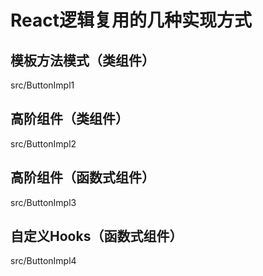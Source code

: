 # React逻辑复用的几种实现方式

## 模板方法模式（类组件）

src/ButtonImpl1

## 高阶组件（类组件）

src/ButtonImpl2

## 高阶组件（函数式组件）

src/ButtonImpl3

## 自定义Hooks（函数式组件）

src/ButtonImpl4
